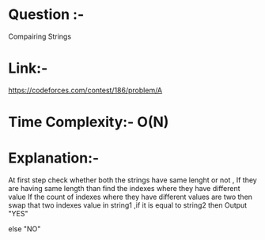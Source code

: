 # Question :- 
Compairing Strings

# Link:-
https://codeforces.com/contest/186/problem/A

# Time Complexity:- O(N)

# Explanation:-
At first step check whether both the strings have same
lenght or not ,
If they are having same length than find the indexes
where they have different value 
If the count of indexes where they have different values
are two 
then swap that two indexes value in string1 ,if it is  equal to
 string2 then Output "YES"


else
"NO"